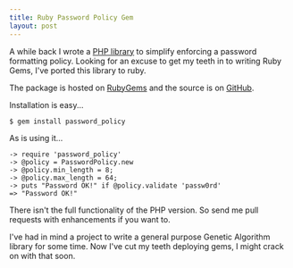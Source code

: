 ```yaml
---
title: Ruby Password Policy Gem
layout: post
---
```

A while back I wrote a [PHP library][1] to simplify enforcing a password formatting policy.
Looking for an excuse to get my teeth in to writing Ruby Gems, I've ported this library to ruby.

The package is hosted on [RubyGems][2] and the source is on [GitHub][3].

Installation is easy...

    $ gem install password_policy

As is using it...

    -> require 'password_policy'
    -> @policy = PasswordPolicy.new
    -> @policy.min_length = 8;
    -> @policy.max_length = 64;
    -> puts "Password OK!" if @policy.validate 'passw0rd'
    => "Password OK!"

There isn't the full functionality of the PHP version. So send me pull requests with enhancements if you want to.

I've had in mind a project to write a general purpose Genetic Algorithm library for some time.
Now I've cut my teeth deploying gems, I might crack on with that soon.

[1]: https://github.com/craig552uk/password-policy
[2]: https://rubygems.org/gems/password_policy
[3]: https://github.com/craig552uk/password_policy